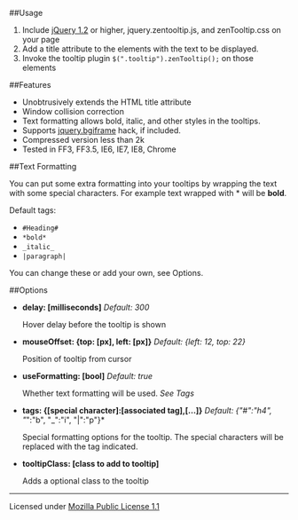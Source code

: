 ##Usage

   1. Include [jQuery 1.2](http://jquery.com) or higher, jquery.zentooltip.js, and zenTooltip.css on your page
   2. Add a title attribute to the elements with the text to be displayed.
   3. Invoke the tooltip plugin `$(".tooltip").zenTooltip();` on those elements

##Features

  * Unobtrusively extends the HTML title attribute
  * Window collision correction
  * Text formatting allows bold, italic, and other styles in the tooltips.
  * Supports [jquery.bgiframe](http://docs.jquery.com/Plugins/bgiframe) hack, if included.
  * Compressed version less than 2k
  * Tested in FF3, FF3.5, IE6, IE7, IE8, Chrome

##Text Formatting

You can put some extra formatting into your tooltips by wrapping the text with some special characters. For example text wrapped with \* will be **bold**.

Default tags:

  * `#Heading#`
  * `*bold*`
  * `_italic_`
  * `|paragraph|`

You can change these or add your own, see Options.

##Options

  * **delay: [milliseconds]** *Default: 300*

    Hover delay before the tooltip is shown
      
  * **mouseOffset: {top: [px], left: [px]}** *Default: {left: 12, top: 22}*

    Position of tooltip from cursor
      
  * **useFormatting: [bool]** *Default: true*

    Whether text formatting will be used. *See Tags*
    
  * **tags: {[special character]:[associated tag],[...]}** *Default: {"#":"h4", "*":"b", "_":"i", "|":"p"}*

    Special formatting options for the tooltip. The special characters will be replaced with the tag indicated.
    
  * **tooltipClass: [class to add to tooltip]**

    Adds a optional class to the tooltip

---

Licensed under [Mozilla Public License 1.1](http://www.mozilla.org/MPL/)
